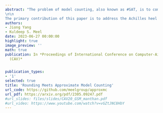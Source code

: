 ```yaml
---
abstract: "The problem of model counting, also known as #SAT, is to compute the number of models or satisfying assignments of a given Boolean formula F. Model counting is a fundamental problem in computer science with a wide range of applications. In recent years, there has been a growing interest in using hashing-based techniques for approximate model counting that provide (ε,δ)-guarantees: i.e., the count returned is within a (1+ε)-factor of the exact count with confidence at least 1−δ. While hashing-based techniques attain reasonable scalability for large enough values of δ, their scalability is severely impacted for smaller values of δ, thereby preventing their adoption in application domains that require estimates with high confidence.
\n\n
The primary contribution of this paper is to address the Achilles heel of hashing-based techniques: we propose a novel approach based on rounding that allows us to achieve a significant reduction in runtime for smaller values of δ. The resulting counter, called RoundMC, achieves a substantial runtime performance improvement over the current state-of-the-art counter, ApproxMC. In particular, our extensive evaluation over a benchmark suite consisting of 1890 instances shows that RoundMC solves 204 more instances than ApproxMC, and achieves a 4× speedup over ApproxMC."
authors:
- Jiong Yang
- Kuldeep S. Meel
date: 2023-06-27 00:00:00
highlight: true
image_preview: ''
math: true
publication: In *Proceedings of International Conference on Computer-Aided Verification
  (CAV)*


publication_types:
- '1'
selected: true
title: 'Rounding Meets Approximate Model Counting'
url_code: https://github.com/meelgroup/approxmc
url_pdf: https://arxiv.org/pdf/2305.09247.pdf
#url_slides: files/slides/CAV20_GSM_manthan.pdf
#url_video: https://www.youtube.com/watch?v=vGZtJNC8HbY
---
```

